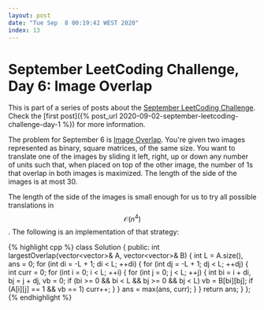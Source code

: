```yaml
---
layout: post
date: "Tue Sep  8 00:19:42 WEST 2020"
index: 13
---
```


# September LeetCoding Challenge, Day 6: Image Overlap

<div class="message" markdown="1">

This is part of a series of posts about the [September LeetCoding
Challenge][september-challenge]. Check the [first post]({% post_url
2020-09-02-september-leetcoding-challenge-day-1 %}) for more information.

</div>

The problem for September 6 is [Image Overlap][problem]. You're given two images
represented as binary, square matrices, of the same size. You want to translate
one of the images by sliding it left, right, up or down any number of units such
that, when placed on top of the other image, the number of 1s that overlap in
both images is maximized. The length of the side of the images is at most 30.

The length of the side of the images is small enough for us to try all possible
translations in $$\mathcal{O}(n^4)$$. The following is an implementation of that
strategy:

{% highlight cpp %}
class Solution {
public:
  int largestOverlap(vector<vector<int>>& A, vector<vector<int>>& B) {
    int L = A.size(), ans = 0;
    for (int di = -L + 1; di < L; ++di) {
      for (int dj = -L + 1; dj < L; ++dj) {
        int curr = 0;
        for (int i = 0; i < L; ++i) {
          for (int j = 0; j < L; ++j) {
            int bi = i + di, bj = j + dj, vb = 0;
            if (bi >= 0 && bi < L && bj >= 0 && bj < L)
              vb = B[bi][bj];
            if (A[i][j] == 1 && vb == 1)
              curr++;
          }
        }
        ans = max(ans, curr);
      }
    }
    return ans;
  }
};
{% endhighlight %}

[problem]: https://leetcode.com/problems/image-overlap/
[september-challenge]: https://leetcode.com/explore/challenge/card/september-leetcoding-challenge/
